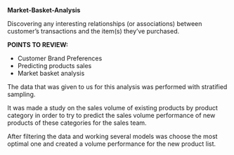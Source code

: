 **Market-Basket-Analysis**


Discovering any interesting relationships (or associations) between customer’s transactions and the item(s) they’ve purchased.

**POINTS TO REVIEW:**
* Customer Brand Preferences
* Predicting products sales 
* Market basket analysis 


The data that was given to us for this analysis was performed with stratified sampling.

It was made a study on the sales volume of existing products by product category in order to try to predict the sales volume performance of new products of these categories for the sales team. 

After filtering the data and working several models was choose the most optimal one and created a volume performance for the new product list.



